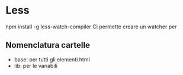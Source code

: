 # Less

npm install -g less-watch-compiler 
Ci permette creare un watcher per 

## Nomenclatura cartelle
- base: per tutti gli elementi html
- lib: per le variabili